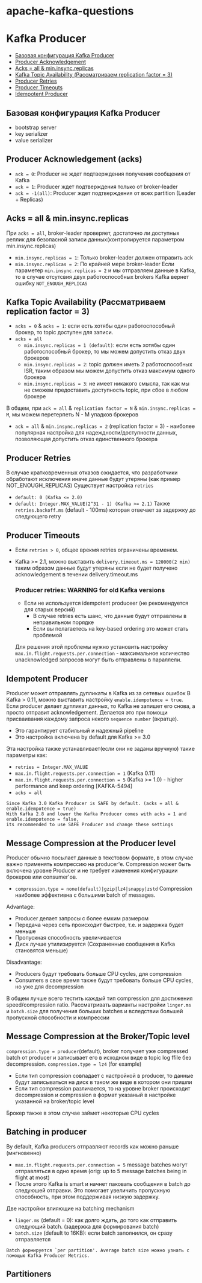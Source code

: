 # apache-kafka-questions

# Kafka Producer
+ [Базовая конфигурация Kafka Producer](#Базовая-конфигурация-kafka-producer)
+ [Producer Acknowledgement](#Producer-acknowledgement-(acks))
+ [Acks = all & min.insync.replicas](#acks--all--mininsyncreplicas)
+ [Kafka Topic Availability (Рассматриваем replication factor = 3)](#kafka-topic-availability-рассматриваем-replication-factor--3)
+ [Producer Retries](#Producer-retries)
+ [Producer Timeouts](#Producer-timeouts)
+ [Idempotent Producer](#Idempotent-producer)

## Базовая конфигурация Kafka Producer
+ bootstrap server
+ key serializer
+ value serializer

## Producer Acknowledgement (acks)
+ ```ack = 0```: Producer не ждет подтверждения получения сообщения от Kafka
+ ```ack = 1```: Producer ждет подтверждения только от broker-leader
+ ```ack = -1(all)```: Producer ждет подтверждения от всех partition (Leader + Replicas)

## Acks = all & min.insync.replicas
При ```acks = all```, broker-leader проверяет, достаточно ли доступных реплик для безопасной записи данных(контролируется параметром min.insync.replicas)
+ ```min.insync.replicas = 1```: Только broker-leader должен отправить ack
+ ```min.insync.replicas = 2```: По крайней мере broker-leader
Если параметер ```min.insync.replicas = 2``` и мы отправляем данные в Kafka, то в случае отсутсвия двух работоспособных brokers Kafka вернет ошибку ```NOT_ENOUGH_REPLICAS```

## Kafka Topic Availability (Рассматриваем replication factor = 3)
+ ```acks = 0``` & ```acks = 1```: если есть хотябы один работоспособный брокер, то topic доступен для записи.
+ ```acks = all```
  + ```min.insync.replicas = 1 (default)```: если есть хотябы один работоспособный брокер, то мы можем допустить отказ двух брокеров
  + ```min.insync.replicas = 2```: topic должен иметь 2 работоспособных ISR, таким образом мы можем допустить отказ максимум одного брокера
  + ```min.insync.replicas = 3```: не имеет никакого смысла, так как мы не сможем предоставить доступность topic, при сбое в любом брокере
  
В общем, при ```ack = all``` & ```replication factor = N``` & ```min.insync.replicas = M```, мы можем перетерпеть N - M упадков брокеров
+ ```ack = all``` & ```min.insync.replicas = 2``` (replication factor = 3) - наиболее популярная настройка для надеждности/доступности данных, позволяющая допустить отказ единственного брокера

## Producer Retries
В случае кратковременных отказов ожидается, что разработчики обработают исключения иначе данные будут утеряны (как пример NOT_ENOUGH_REPLICAS)
Существует настройка ```retries```
+ ```default: 0 (Kafka <= 2.0)```
+ ```default: Integer.MAX_VALUE(2^31 - 1) (Kafka >= 2.1)```
Также ```retries.backoff.ms``` (default - 100ms) которая отвечает за задержку до следующего retry

## Producer Timeouts
+ Если ```retries > 0```, общее врекмя retries ограничены временем.
+ Kafka >= 2.1, можно выставить ```delivery.timeout.ms = 120000(2 min)``` таким образом данные будут утеряны если не будет получено acknowledgement в течении delivery.timeout.ms
  ### Producer retries: WARNING for old Kafka versions
  + Если не используется idempotent produceer (не рекомендуется для старых версий)
    + В случае retries есть шанс, что данные будут отправлены в неправильном порядке
    + Если вы полагаетесь на key-based ordering это может стать проблемой
 
  Для решения этой проблемы нужно установить настройку ```max.in.flight.requests.per.connection``` - максимальное количество unacknowledged запросов могут быть отправлены в параллели.
  
## Idempotent Producer
Producer может отправлять дупликаты в Kafka из за сетевых ошибок
В Kafka > 0.11, можно выставить настройку ```enable.idempotence = true```. Если producer делает дупликат данных, то Kafka не запишет его снова, а просто отправит acknowledgement. Делается это при помощи присваивания каждому запроса некого ```sequence number``` (вкратце).
+ Это гарантирует стабильный и надежный pipeline
+ Это настройка включена by default для Kafka >= 3.0

Эта настройка также устанавливает(если они не заданы вручную) такие параметры как:
+ ```retries = Integer.MAX_VALUE```
+ ```max.in.flight.requests.per.connection = 1``` (Kafka 0.11)
+ ```max.in.flight.requests.per.connection = 5``` (Kafka >= 1.0) - higher performance and keep ordering [KAFKA-5494]
+ ```acks = all```
```
Since Kafka 3.0 Kafka Producer is SAFE by default. (acks = all & enable.idempotence = true)
With Kafka 2.8 and lower the Kafka Producer comes with acks = 1 and enable.idempotence = false, 
its recommended to use SAFE Producer and change these settings
```

## Message Compression at the Producer level
Producer обычно посылает данные в текстовом формате, в этом случае важно применять компрессию на producer'e.
Compression может быть включена уровне Producer и не требует изменения конфигурации брокеров или consumer'ов.
+ ```compression.type = none(default)|gzip|lz4|snappy|zstd```
Compression наиболее эффективна с большими batch of messages. 

Advantage:
+ Producer делает запросы с более емким размером
+ Передача через сеть происходит быстрее, т.е. и задержка будет меньше
+ Пропускная способность увеличивается
+ Диск лучше утилизируется (Сохраненные сообщения в Kafka становятся меньше)

Disadvantage:
+ Producers будут требовать больше CPU cycles, для compression
+ Consumers в свое время также будут требовать больше CPU cycles, но уже для decompression

В общем лучше всего тестить каждый тип compression для достижения speed/compression ratio. Рассматривать варианты настройки ```linger.ms``` и ```batch.size``` для получения больших batches и вследствии большей пропускной способности и компрессии

## Message Compression at the Broker/Topic level
```compression.type = producer```(default), broker получает уже compressed batch от producer и записывает его в исходном виде в topic log ffile без decompression.
```compression.type = lz4``` (for example)
+ Если тип compression совпадает с настройкой в producer, то данные будут записываться на диск в таком же виде в котором они пришли
+ Если тип compression различается, то на уровне broker происходит decompression и compression в формат указаный в настройке указанной на broker/topic level

Брокер также в этом случае займет некоторые CPU cycles 

## Batching in producer
By default, Kafka producers отправляют records как можно раньше (мнгновенно)
+ ```max.in.flight.requests.per.connection = 5``` message batches могут отправляться в одно время (orig: up to 5 message batches being in flight at most)
+ После этого Kafka is smart и начнет паковать сообщения в batch до следуюшей отправки. Это помогает увеличить пропускную способность, при этом поддерживая низкую задержку.

Две настройки влияющие на batching mechanism
+ ```linger.ms``` (default = 0): как долго ждать, до того как отправить следующий batch. (задержка для формирования batch)
+ ```batch.size``` (default to 16KB): если batch заполнился, он сразу отправляется

```
Batch формируется `per partition'. Average batch size можно узнать с помощью Kafka Producer Metrics.
```

## Partitioners
